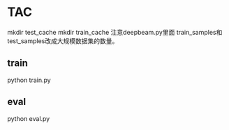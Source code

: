 # TAC

mkdir test_cache
mkdir train_cache
注意deepbeam.py里面
train_samples和test_samples改成大规模数据集的数量。 

## train

python train.py

## eval

python eval.py

